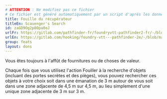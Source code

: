 ```yaml
---
# ATTENTION : Ne modifiez pas ce fichier
# Ce fichier est généré automatiquement par un script d'après les données du module Foundry VTT officiel et de sa traduction
title: Fouille du récupérateur
titleEn: Scavenger's Search
id: zaGD9Og2p8Opa0oJ
urlFr: https://gitlab.com/pathfinder-fr/foundryvtt-pathfinder2-fr/-/blob/master/data/feats/zaGD9Og2p8Opa0oJ.htm
urlEn: https://gitlab.com/hooking/foundry-vtt---pathfinder-2e/-/blob/master/packs/data/feats.db/scavenger-s-search.json
group: feats
layout: dons
---
```

Vous êtes toujours à l'affût de fournitures ou de choses de valeur.

Chaque fois que vous utilisez l'action <a class="entity-link" data-pack="pf2e.actionspf2e" data-id="BlAOM2X92SI6HMtJ" draggable="true">Fouiller</a> à la recherche d'objets (incluant des portes secrètes et des pièges), vous pouvez rechercher ces objets à votre choix soit dans une émanation de 3 m autour de vous soit dans une zone adjacente de 4,5 m sur 4,5 m, au lieu simplement d'une unique zone adjacente de 3 m sur 3 m.


